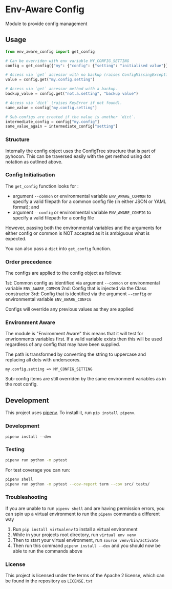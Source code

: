# Env-Aware Config

Module to provide config management

## Usage

```python
from env_aware_config import get_config

# Can be overriden with env variable MY_CONFIG_SETTING
config = get_config({"my": {"config": {"setting": "initialised value"}})

# Access via `get` accessor with no backup (raises ConfigMissingException if not found).
value = config.get("my.config.setting")

# Access via `get` accessor method with a backup.
backup_value = config.get("not.a.setting", "backup value")

# Access via `dict` (raises KeyError if not found).
same_value = config["my.config.setting"]

# Sub-configs are created if the value is another `dict`.
intermediate_config = config["my.config"]
same_value_again = intermediate_config["setting"]
```

### Structure
Internally the config object uses the ConfigTree structure that is part of pyhocon. This can be traversed easily with the get method using dot notation as outlined above.

### Config Initialisation
The `get_config` function looks for :
- argument `--common` or environmental variable `ENV_AWARE_COMMON` to specify a valid filepath for a common config file (in either JSON or YAML format); and
- argument `--config` or environmental variable `ENV_AWARE_CONFIG` to specify a valid filepath for a config file 

However, passing both the environmental variables and the arguments for either config or common is NOT accepted as it is ambiguous what is expected.

You can also pass a `dict` into `get_config` function.

### Order precedence
The configs are applied to the config object as follows: 

1st: Common config as identified via argument `--common` or environmental variable `ENV_AWARE_COMMON`
2nd: Config that is injected via the Class constructor
3rd: Config that is identified via the argument `--config` or environmental variable `ENV_AWARE_CONFIG`

Configs will override any previous values as they are applied

### Environment Aware
The module is "Environment Aware" this means that it will test for envrionments variables first. If a valid variable exists then this will be used regardless of any config that may have been supplied.

The path is transformed by converting the string to uppercase and replacing all dots with underscores.

```
my.config.setting => MY_CONFIG_SETTING
```

Sub-config items are still overriden by the same environment variables as in the root config.

## Development
This project uses [pipenv](https://github.com/pypa/pipenv). To install it, run `pip install pipenv`.

### Development
```
pipenv install --dev
```

### Testing
```bash
pipenv run python -m pytest
```
For test coverage you can run:
```bash
pipenv shell
pipenv run python -m pytest --cov-report term --cov src/ tests/
```

### Troubleshooting

If you are unable to run `pipenv shell` and are having permission errors, you can spin up a virtual environment to run 
the `pipenv` commands a different way

1. Run `pip install virtualenv` to install a virtual environment
2. While in your projects root directory, run `virtual env venv`
3. Then to start your virtual environment, run `source venv/bin/activate`
4. Then run this command `pipenv install --dev` and you should now be able to run the commands above

### License
This project is licensed under the terms of the Apache 2 license, which can be found in the repository as `LICENSE.txt`
